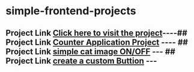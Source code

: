 # simple-frontend-projects
## Project Link [Click here to visit the project](https://seasonyuva.ccbp.tech/)----## Project Link [Counter Application Project](https://counterappyuva.ccbp.tech/) ---- ## Project Link [simple cat image ON/OFF](https://catimageyuva.ccbp.tech/) --- ## Project Link [create a custom Buttion](https://buttonyuva.ccbp.tech/) --- 
